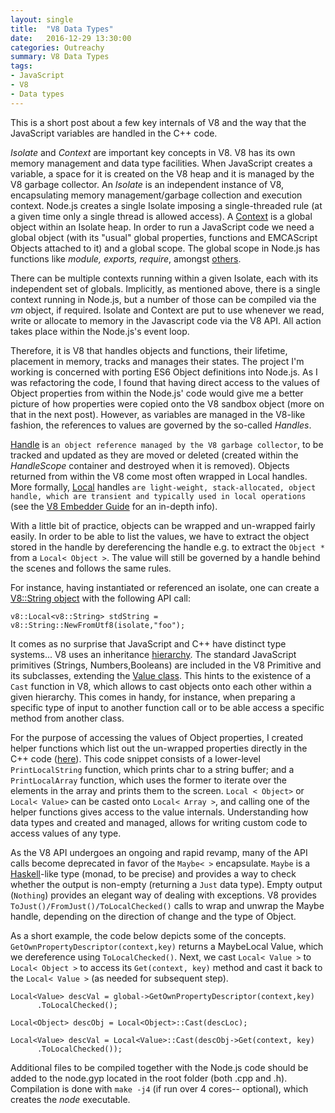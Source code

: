 ```yaml
---
layout: single
title:  "V8 Data Types"
date:   2016-12-29 13:30:00
categories: Outreachy
summary: V8 Data Types
tags:
- JavaScript
- V8
- Data types
---
```


This is a short post about a few key internals of V8 and the way that the
JavaScript variables are handled in the C++ code. 


*Isolate* and *Context* are important key concepts in V8.
V8 has its own memory management and data type facilities. When JavaScript creates
a variable, a space for it is created on the V8 heap and it is managed by the V8 garbage collector. An *Isolate* is an independent instance of V8, encapsulating memory management/garbage collection and execution context. Node.js creates a single
Isolate imposing a single-threaded rule (at a given time only a single thread
is allowed access).
A [Context](http://bespin.cz/~ondras/html/classv8_1_1Context.html) is a global object within an Isolate heap.
In order to run a JavaScript code we need a global object (with its "usual"
global properties, functions and EMCAScript Objects attached to it) and a global scope. The global scope in Node.js has functions like *module, exports, require*,
amongst [others](https://nodejs.org/api/globals.html).

There can be multiple contexts running within a given Isolate, each with its
independent set of globals. Implicitly, as mentioned above, there is a single context running in Node.js, but a number of those can be compiled via the *vm* object,
if required.
Isolate and Context are put to use whenever we read,
write or allocate to memory in the Javascript code via the V8 API. All action
takes place within the Node.js's event loop.

Therefore, it is V8 that handles objects and functions, their lifetime, placement in memory, tracks and manages their states. The project I'm working is concerned with porting ES6 Object definitions into Node.js. As I was refactoring the code, I found
that having direct access to the values of Object properties from within the Node.js'
code would give me a better picture of how properties were copied onto the V8 sandbox object (more on that in the next post). However, as variables are managed in the V8-like fashion, the references to values are governed by the so-called *Handles*.

[Handle](https://github.com/nodejs/node-v0.x-archive/blob/05e6f318c6ecccea73698367010e51812c5b3862/deps/v8/include/v8.h#L144) is `an object reference managed by the V8 garbage collector`,
to be tracked and updated as they are moved or deleted (created within the
*HandleScope* container and destroyed when it is removed).
Objects returned from within the V8 come most often wrapped in Local handles. More formally,  [Local](https://github.com/nodejs/node-v0.x-archive/blob/05e6f318c6ecccea73698367010e51812c5b3862/deps/v8/include/v8.h#L257) handles `are light-weight, stack-allocated, object handle,
which are transient and typically used in local operations`
(see the [V8 Embedder Guide](https://github.com/v8/v8/wiki/Embedder's%20Guide)
for an in-depth info).

With a little bit of practice, objects can be wrapped and un-wrapped fairly easily.
In order to be able to list the values, we have to extract the object stored
in the handle by dereferencing the handle e.g. to extract the `Object *` from
a `Local< Object >`. The value will still be governed by a handle behind
the scenes and follows the same rules.

For instance, having instantiated or referenced an isolate, one can create a [V8::String object](http://bespin.cz/~ondras/html/classv8_1_1String.html#aa4b8c052f5108ca6350c45922602b9d4)
with the following API call:

```
v8::Local<v8::String> stdString = v8::String::NewFromUtf8(isolate,"foo");
```

It comes as no surprise that JavaScript and C++ have distinct type systems...
V8 uses an inheritance [hierarchy](http://bespin.cz/~ondras/html/hierarchy.html).
The standard JavaScript primitives (Strings, Numbers,Booleans) are included in the
V8 Primitive and its subclasses, extending the [Value class](https://v8docs.nodesource.com/io.js-3.0/dc/d0a/classv8_1_1_value.html).
This hints to the existence of a `Cast` function in V8, which allows
to cast objects onto each other within a given hierarchy. This comes in handy,
for instance, when preparing a specific type of input to another function call or to be able access a specific method from another class.

For the purpose of accessing the values of Object properties,
I created helper functions which list out the un-wrapped
properties directly in the C++ code ([here](https://gist.github.com/AnnaMag/92b4d5ab5fbf1f3229534e4262843091)).
This code snippet consists of a lower-level `PrintLocalString` function, which prints
char to a string buffer; and a `PrintLocalArray` function, which uses the former to iterate over the elements in the array and prints them to the screen.
`Local < Object>` or `Local< Value>` can be casted onto `Local< Array >`, and calling
one of the  helper functions gives access to the value internals.
Understanding how data types and created and managed, allows for writing custom
code to access values of any type.

As the V8 API undergoes an ongoing and rapid revamp, many of the API calls become
deprecated in favor of the `Maybe< >` encapsulate. `Maybe` is a [Haskell](https://hackage.haskell.org/package/base-4.9.0.0/docs/Data-Maybe.html)-like type
(monad, to be precise) and provides a way to check whether the output is non-empty
(returning a `Just` data type).
Empty output (`Nothing`) provides an elegant way of dealing with exceptions. V8 provides `ToJust()/FromJust()/ToLocalChecked()`
calls to wrap and unwrap the Maybe handle, depending on the direction of change
and the type of Object.

As a short example, the code below depicts some of the concepts. `GetOwnPropertyDescriptor(context,key)` returns a MaybeLocal
Value, which we dereference using `ToLocalChecked()`. Next, we cast `Local< Value >`
 to `Local< Object >` to access its `Get(context, key)` method and cast it back
 to the `Local< Value >`
(as needed for subsequent step).

```
Local<Value> descVal = global->GetOwnPropertyDescriptor(context,key)
      .ToLocalChecked();

Local<Object> descObj = Local<Object>::Cast(descLoc);

Local<Value> descVal = Local<Value>::Cast(descObj->Get(context, key)
      .ToLocalChecked());
```          


Additional files to be compiled together with the Node.js code should be added to
the node.gyp located in the root folder (both .cpp and .h). Compilation is done
with `make -j4` (if run over 4 cores-- optional), which creates the *node*
executable.
